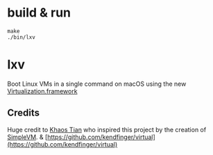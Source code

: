 # build & run
```
make
./bin/lxv
```

# lxv

Boot Linux VMs in a single command on macOS using the new [Virtualization.framework](https://developer.apple.com/documentation/virtualization)

## Credits

Huge credit to [Khaos Tian](https://github.com/KhaosT) who inspired this project by the creation of [SimpleVM](https://github.com/KhaosT/SimpleVM). & [https://github.com/kendfinger/virtual](https://github.com/kendfinger/virtual)

